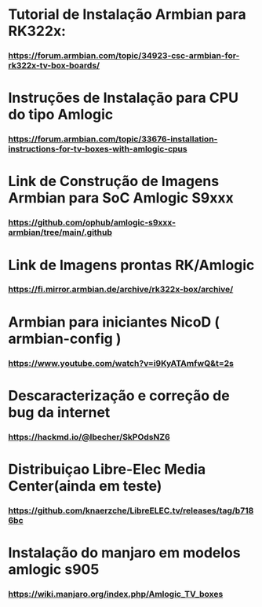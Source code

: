 # Tutorial de Instalação Armbian para RK322x:
### https://forum.armbian.com/topic/34923-csc-armbian-for-rk322x-tv-box-boards/
# Instruções de Instalação para CPU do tipo Amlogic
### https://forum.armbian.com/topic/33676-installation-instructions-for-tv-boxes-with-amlogic-cpus
# Link de Construção de Imagens Armbian para SoC Amlogic S9xxx
### https://github.com/ophub/amlogic-s9xxx-armbian/tree/main/.github
# Link de Imagens prontas RK/Amlogic 
### https://fi.mirror.armbian.de/archive/rk322x-box/archive/
# Armbian para iniciantes NicoD ( armbian-config )
### https://www.youtube.com/watch?v=i9KyATAmfwQ&t=2s
# Descaracterização e correção de bug da internet
### https://hackmd.io/@lbecher/SkPOdsNZ6
# Distribuiçao Libre-Elec Media Center(ainda em teste)
### https://github.com/knaerzche/LibreELEC.tv/releases/tag/b7186bc
# Instalação do manjaro em modelos amlogic s905
### https://wiki.manjaro.org/index.php/Amlogic_TV_boxes

